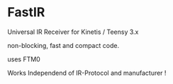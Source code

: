 # FastIR
Universal IR Receiver for Kinetis / Teensy 3.x

non-blocking, fast and compact code.

uses FTM0

Works Independend of IR-Protocol and manufacturer !
